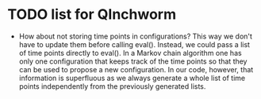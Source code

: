 TODO list for QInchworm
=======================

* How about not storing time points in configurations?
  This way we don't have to update them before calling eval().
  Instead, we could pass a list of time points directly to eval().
  In a Markov chain algorithm one has only one configuration
  that keeps track of the time points so that they can be used
  to propose a new configuration. In our code, however, that
  information is superfluous as we always generate a whole
  list of time points independently from the previously generated
  lists.
